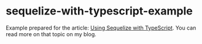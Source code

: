 # sequelize-with-typescript-example

Example prepared for the article: [Using Sequelize with TypeScript](https://michalzalecki.com/using-sequelize-with-typescript/). You can read more on that topic on my blog.
